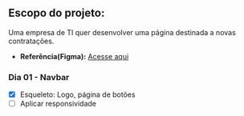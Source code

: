 ## Escopo do projeto:
Uma empresa de TI quer desenvolver uma página destinada a novas contratações.

- **Referência(Figma):** [Acesse aqui](https://www.figma.com/design/mm3MLozvUDGhDRTxSLlGL5/7daysOfCode-HTML-CSS?node-id=0-1&node-type=canvas&t=sBCfGRbq40ngj7BY-0)

### Dia 01 - Navbar
- [x] Esqueleto: Logo, página de botões 
- [ ] Aplicar responsividade
